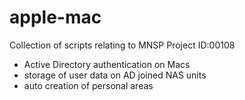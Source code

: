 # apple-mac
Collection of scripts relating to MNSP Project ID:00108 
- Active Directory authentication on Macs
- storage of user data on AD joined NAS units
- auto creation of personal areas

